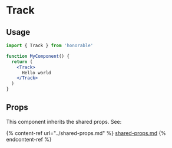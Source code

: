 # Track

## Usage

```jsx
import { Track } from 'honorable'

function MyComponent() {
  return (
    <Track>
      Hello world
    </Track>
  )
}
```

## Props

This component inherits the shared props. See:

{% content-ref url="../shared-props.md" %}
[shared-props.md](../shared-props.md)
{% endcontent-ref %}

